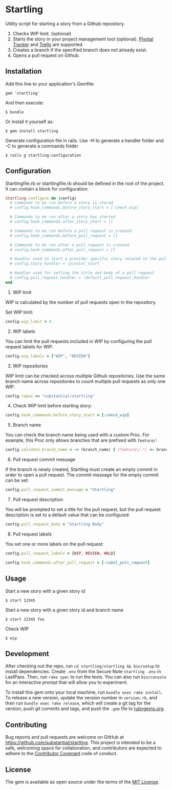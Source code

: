 # Startling

Utility script for starting a story from a Github repository.

1. Checks WIP limit. (optional)
1. Starts the story in your project management tool (optional).
   [Pivotal Tracker](https://rubygems.org/gems/startling_pivotal) and
   [Trello](https://rubygems.org/gems/startling_trello) are
   supported.
1. Creates a branch if the specified branch does not already exist.
1. Opens a pull request on Github.

## Installation

Add this line to your application's Gemfile:

    gem 'startling'

And then execute:

    $ bundle

Or install it yourself as:

    $ gem install startling

Generate configuration file in rails. 
Use -H to generate a handler folder and -C to generate a commands folder

    $ rails g startling:configuration 

## Configuration

Startlingfile.rb or startlingfile.rb should be defined in the root of the
project. It can contain a block for configuration:

```ruby
Startling.configure do |config|
  # Commands to be run before a story is stared
  # config.hook_commands.before_story_start = [:check_wip]

  # Commands to be run after a story has started
  # config.hook_commands.after_story_start = []

  # Commands to be run before a pull request is created
  # config.hook_commands.before_pull_request = []

  # Commands to be run after a pull request is created
  # config.hook_commands.after_pull_request = []

  # Handler used to start a provider specific story related to the pull request
  # config.story_handler = :pivotal_start

  # Handler used for setting the title and body of a pull request
  # config.pull_request_handler = :default_pull_request_handler
end
```

1. WIP limit

WIP is calculated by the number of pull requests open in the repository. 

Set WIP limit:

```ruby
config.wip_limit = 4
```
2. WIP labels

You can limit the pull requests included in WIP by configuring the pull request
labels for WIP.

```ruby
config.wip_labels = ["WIP", "REVIEW"]
```

3. WIP repositories

WIP limit can be checked across multiple Github repositories. Use the same
branch name across repositories to count multiple pull requests as only one WIP.

```ruby
config.repos << "substantial/startling"
```

4. Check WIP limit before starting story:

```ruby
config.hook_commands.before_story_start = [:check_wip]
```

5. Branch name

You can check the branch name being used with a custom Proc. For example, this
Proc only allows branches that are prefixed with `feature/`:

```ruby
config.validate_branch_name = -> (branch_name) { /feature\/.*/ =~ branch_name }
```

6. Pull request commit message

If the branch is newly created, Startling must create an empty commit in order
to open a pull request. The commit message for the empty commit can be set:

```ruby
config.pull_request_commit_message = "Startling"
```
7. Pull request description

You will be prompted to set a title for the pull request, but the pull request
description is set to a default value that can be configured:

```ruby
config.pull_request_body = "Startling Body"
```

8. Pull request labels

You set one or more labels on the pull request:

```ruby
config.pull_request_labels = [WIP, REVIEW, HOLD]

config.hook_commands.after_pull_request = [:label_pull_request]
```

## Usage

Start a new story with a given story id

    $ start 12345

Start a new story with a given story id and branch name

    $ start 12345 foo

Check WIP

    $ wip

## Development

After checking out the repo, run `cd startling/startling && bin/setup` to
install dependencies. Create `.env` from the Secure Note `startling .env` in
LastPass. Then, run `rake spec` to run the tests. You can also run
`bin/console` for an interactive prompt that will allow you to experiment.

To install this gem onto your local machine, run `bundle exec rake install`.
To release a new version, update the version number in `version.rb`, and then
run `bundle exec rake release`, which will create a git tag for the version,
push git commits and tags, and push the `.gem` file to
[rubygems.org](https://rubygems.org).

## Contributing

Bug reports and pull requests are welcome on GitHub at
https://github.com/substantial/startling. This project is intended to be a safe,
welcoming space for collaboration, and contributors are expected to adhere to
the [Contributor Covenant](http://contributor-covenant.org) code of conduct.

## License

The gem is available as open source under the terms of the
[MIT License](http://opensource.org/licenses/MIT).
